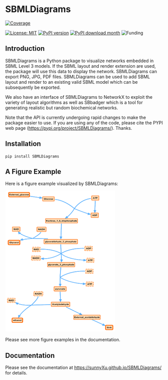 # SBMLDiagrams
[![Coverage](https://codecov.io/gh/sunnyXu/SBMLDiagrams/branch/main/graph/badge.svg)](https://codecov.io/gh/sunnyXu/SBMLDiagrams)

[![License: MIT](https://img.shields.io/badge/License-MIT-green.svg)](https://opensource.org/licenses/MIT) [![PyPI version](https://badge.fury.io/py/SBMLDiagrams.svg)](https://badge.fury.io/py/SBMLDiagrams) [![PyPI download month](https://img.shields.io/pypi/dm/ansicolortags.svg)](https://pypi.python.org/pypi/SBMLDiagrams/) ![Funding](https://img.shields.io/badge/Funding-NIH%20(EB028887)-blue)

## Introduction
SBMLDiagrams is a Python package to visualize networks embedded in SBML Level 3 models. If the SBML layout and render extension are used, the package will use this data to display the network. SBMLDiagrams can export PNG, JPG, PDF files. SBMLDiagrams can be used to add SBML layout and render to an existing valid SBML model which can be subsequently be exported.

We also have an interface of SBMLDiagrams to NetworkX to exploit the variety of layout algorithms as well as SBbadger which is a tool for generating realistic but random biochemical networks. 

Note that the API is currently undergoing rapid changes to make the package easier to use. If you are
using any of the code, please cite the PYPI web page (https://pypi.org/project/SBMLDiagrams/). Thanks. 

## Installation

``pip install SBMLDiagrams``

## A Figure Example

Here is a figure example visualized by SBMLDiagrams:

<img src="https://github.com/SunnyXu/SBMLDiagrams/blob/main/docs/Figures/Jana_WolfGlycolysis.png" width="350" height="450">

Please see more figure examples in the documentation.

## Documentation
Please see the documentation at https://sunnyXu.github.io/SBMLDiagrams/ for details.


